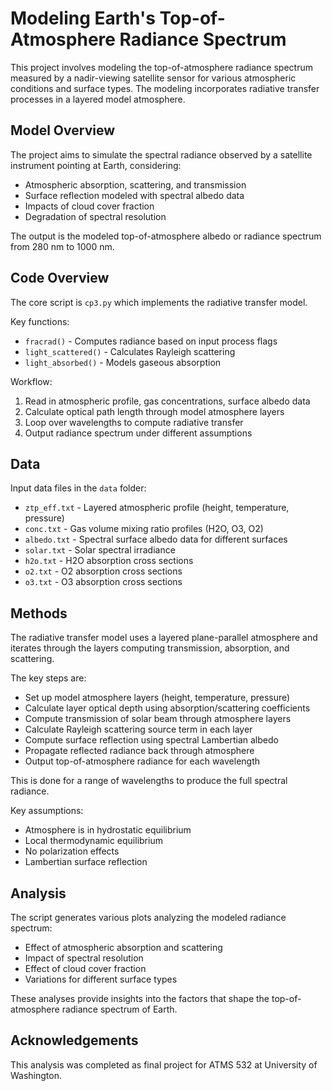# Modeling Earth's Top-of-Atmosphere Radiance Spectrum

This project involves modeling the top-of-atmosphere radiance spectrum measured by a nadir-viewing satellite sensor for various atmospheric conditions and surface types. The modeling incorporates radiative transfer processes in a layered model atmosphere.

## Model Overview

The project aims to simulate the spectral radiance observed by a satellite instrument pointing at Earth, considering:

- Atmospheric absorption, scattering, and transmission
- Surface reflection modeled with spectral albedo data  
- Impacts of cloud cover fraction
- Degradation of spectral resolution

The output is the modeled top-of-atmosphere albedo or radiance spectrum from 280 nm to 1000 nm.

## Code Overview

The core script is `cp3.py` which implements the radiative transfer model.

Key functions:

- `fracrad()` - Computes radiance based on input process flags 
- `light_scattered()` - Calculates Rayleigh scattering 
- `light_absorbed()` - Models gaseous absorption

Workflow:

1. Read in atmospheric profile, gas concentrations, surface albedo data
2. Calculate optical path length through model atmosphere layers 
3. Loop over wavelengths to compute radiative transfer
4. Output radiance spectrum under different assumptions

## Data

Input data files in the `data` folder:

- `ztp_eff.txt` - Layered atmospheric profile (height, temperature, pressure)
- `conc.txt` - Gas volume mixing ratio profiles (H2O, O3, O2) 
- `albedo.txt` - Spectral surface albedo data for different surfaces
- `solar.txt` - Solar spectral irradiance 
- `h2o.txt` - H2O absorption cross sections
- `o2.txt` - O2 absorption cross sections
- `o3.txt` - O3 absorption cross sections

## Methods

The radiative transfer model uses a layered plane-parallel atmosphere and iterates through the layers computing transmission, absorption, and scattering.

The key steps are:

- Set up model atmosphere layers (height, temperature, pressure) 
- Calculate layer optical depth using absorption/scattering coefficients
- Compute transmission of solar beam through atmosphere layers
- Calculate Rayleigh scattering source term in each layer
- Compute surface reflection using spectral Lambertian albedo 
- Propagate reflected radiance back through atmosphere
- Output top-of-atmosphere radiance for each wavelength

This is done for a range of wavelengths to produce the full spectral radiance.

Key assumptions:

- Atmosphere is in hydrostatic equilibrium
- Local thermodynamic equilibrium 
- No polarization effects
- Lambertian surface reflection

## Analysis

The script generates various plots analyzing the modeled radiance spectrum:

- Effect of atmospheric absorption and scattering
- Impact of spectral resolution 
- Effect of cloud cover fraction
- Variations for different surface types

These analyses provide insights into the factors that shape the top-of-atmosphere radiance spectrum of Earth.


## Acknowledgements

This analysis was completed as final project for ATMS 532 at University of Washington.

